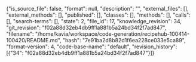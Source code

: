 {"is_source_file": false, "format": null, "description": "", "external_files": [], "external_methods": [], "published": [], "classes": [], "methods": [], "calls": [], "search-terms": [], "state": 2, "file_id": 17, "knowledge_revision": 34, "git_revision": "f02a88d32eb4db9ff1a881b5a24bd34f2f7ad847", "filename": "/home/kavia/workspace/code-generation/recipehub-100414-100420/README.md", "hash": "7e91ba2d8b82d1f6ea228ce033e5ca89", "format-version": 4, "code-base-name": "default", "revision_history": [{"34": "f02a88d32eb4db9ff1a881b5a24bd34f2f7ad847"}]}